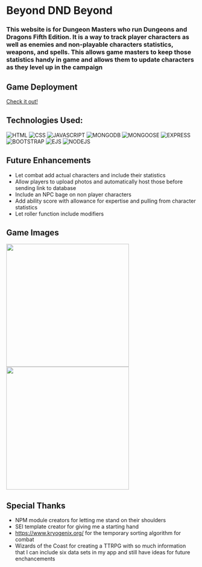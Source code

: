 # Beyond DND Beyond

### This website is for Dungeon Masters who run Dungeons and Dragons Fifth Edition. It is a way to track player characters as well as enemies and non-playable characters statistics, weapons, and spells. This allows game masters to keep those statistics handy in game and allows them to update characters as they level up in the campaign

## Game Deployment
[Check it out!](https://beyond-dnd-beyond.herokuapp.com/)


## Technologies Used:
![HTML](https://img.shields.io/badge/-HTML-green)
![CSS](https://img.shields.io/badge/-CSS-blueviolet)
![JAVASCRIPT](https://img.shields.io/badge/-Javascript-yellow)
![MONGODB](https://img.shields.io/badge/-MongoDB-green)
![MONGOOSE](https://img.shields.io/badge/-Mongoose-yellow)
![EXPRESS](https://img.shields.io/badge/-Express-ff69b4)
![BOOTSTRAP](https://img.shields.io/badge/-Bootstrap-blueviolet)
![EJS](https://img.shields.io/badge/-ejs-blue)
![NODEJS](https://img.shields.io/badge/-node-ff69b4)


## Future Enhancements 
* Let combat add actual characters and include their statistics
* Allow players to upload photos and automatically host those before sending link to database
* Include an NPC bage on non player characters
* Add ability score with allowance for expertise and pulling from character statistics
* Let roller function include modifiers

## Game Images
<img src="https://i.imgur.com/aLzMoHd.png"
style='width:325px' />
<img src="https://i.imgur.com/xMYr8TA.png"
style='width:325px' />

## Special Thanks
* NPM module creators for letting me stand on their shoulders
* SEI template creator for giving me a starting hand
* https://www.kryogenix.org/ for the temporary sorting algorithm for combat
* Wizards of the Coast for creating a TTRPG with so much information that I can include six data sets in my app and still have ideas for future enchancements 
